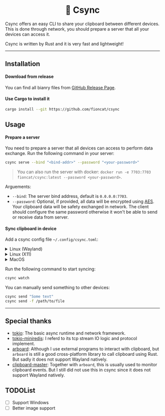 <div align="center">
<h1>📄 Csync</h1>
</div>

Csync offers an easy CLI to share your clipboard between different devices. This is done through network, you should prepare a server that all your devices can access it.

Csync is written by Rust and it is very fast and lightweight!

---

## Installation

#### Download from release

You can find all bianry files from [GitHub Release Page](https://github.com/fioncat/csync/releases).

#### Use Cargo to install it

```bash
cargo install --git https://github.com/fioncat/csync
```

## Usage

#### Prepare a server

You need to prepare a server that all devices can access to perform data exchange. Run the following command in your server:

```bash
csync serve --bind "<bind-addr>" --password "<your-password>"
```

> You can also run the server with docker: `docker run -e 7703:7703 fioncat/csync:latest --password <your-password>`.

Arguements:

- `--bind`: The server bind address, default is `0.0.0.0:7703`.
- `--password`: Optional, if provided, all data will be encrypted using [AES](https://en.wikipedia.org/wiki/Advanced_Encryption_Standard). Your clipboard data will be safety exchanged in network. The client should configure the same password otherwise it won't be able to send or receive data from server.

#### Sync clipboard in device

Add a csync config file `~/.config/csync.toml`:

<details>
<summary>Linux (Wayland)</summary>

Require package `wl-clipboard`.

```toml
# ~/.config/csync.toml

server = "127.0.0.1:7703"  # The server address
device = "test-device"     # The current device name, should be unique
password = "test password" # The server password

watch = ["ucloud-mac"]  # The other devices to watch

[read]
notify = true
interval = 200

[write]
text_cmd = ["wl-copy"]
download_image = true
```

Run the following command to watch clipboard events and notify them to csync:

```bash
wl-paste --no-newline --watch csync notify
```

</details>

<details>
<summary>Linux (X11)</summary>

Require package `xclip`.

```toml
# ~/.config/csync.toml

server = "127.0.0.1:7703"  # The server address
device = "test-device"     # The current device name, should be unique
password = "test password" # The server password

watch = ["ucloud-mac"]  # The other devices to watch

[read]
cmd = ["xclip", "-o"]
interval = 200

[write]
text_cmd = ["xclip"]
download_image = true
```

</details>

<details>
<summary>MacOS</summary>

```toml
# ~/.config/csync.toml

server = "127.0.0.1:7703"  # The server address
device = "test-device"     # The current device name, should be unique
password = "test password" # The server password

watch = ["ucloud-mac"]  # The other devices to watch

[read]
cmd = ["pbpaste"]
interval = 200

[write]
text_cmd = ["pbcopy"]
download_image = true
```

</details>

Run the following command to start syncing:

```bash
csync watch
```

You can manually send something to other devices:

```bash
csync send "Some text"
csync send -f /path/to/file
```

---

## Special thanks

- [tokio](https://github.com/tokio-rs/tokio): The basic async runtime and network framework.
- [tokio-miniredis](https://github.com/tokio-rs/mini-redis): I referd to its tcp stream IO logic and protocol implement.
- [arboard](https://github.com/1Password/arboard): Although I use external programs to interact with clipboard, but `arboard` is still a good cross-platform library to call clipboard using Rust. But sadly it does not support Wayland natively.
- [clipboard-master](https://github.com/DoumanAsh/clipboard-master): Together with `arboard`, this is usually used to monitor clipboard events. But I still did not use this in csync since it does not support Wayland natively.

## TODOList

- [ ] Support Windows
- [ ] Better image support
